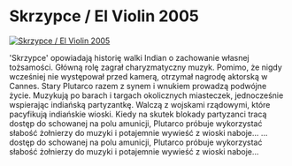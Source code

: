 Skrzypce / El Violin 2005 
=============
[![Skrzypce / El Violin 2005 ](http://vidos.pl/images/player.gif)](http://vidos.pl/skrzypce-el-violin-2005)

 'Skrzypce' opowiadają historię walki Indian o zachowanie własnej tożsamości. Główną rolę zagrał charyzmatyczny muzyk. Pomimo, że nigdy wcześniej nie występował przed kamerą, otrzymał nagrodę aktorską w Cannes. Stary Plutarco razem z synem i wnukiem prowadzą podwójne życie. Muzykują po barach i targach okolicznych miasteczek, jednocześnie wspierając indiańską partyzantkę. Walczą z wojskami rządowymi, które pacyfikują indiańskie wioski. Kiedy na skutek blokady partyzanci tracą dostęp do schowanej na polu amunicji, Plutarco próbuje wykorzystać słabość żołnierzy do muzyki i potajemnie wywieść z wioski naboje...  ... dostęp do schowanej na polu amunicji, Plutarco próbuje wykorzystać słabość żołnierzy do muzyki i potajemnie wywieść z wioski naboje...
